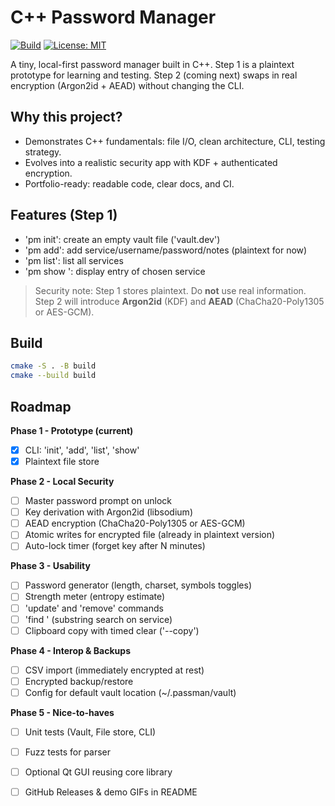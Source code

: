 # C++ Password Manager
[![Build](https://github.com/lukemcelya/cpp-passman/actions/workflows/ci.yml/badge.svg)](https://github.com/lukemcelya/cpp-passman/actions/workflows/ci.yml)
[![License: MIT](https://img.shields.io/badge/License-MIT-yellow.svg)](LICENSE)



A tiny, local-first password manager built in C++.
Step 1 is a plaintext prototype for learning and testing.
Step 2 (coming next) swaps in real encryption (Argon2id + AEAD) without changing the CLI.

## Why this project?
- Demonstrates C++ fundamentals: file I/O, clean architecture, CLI, testing strategy.
- Evolves into a realistic security app with KDF + authenticated encryption.
- Portfolio-ready: readable code, clear docs, and CI.

## Features (Step 1)
- 'pm init': create an empty vault file ('vault.dev')
- 'pm add': add service/username/password/notes (plaintext for now)
- 'pm list': list all services
- 'pm show <service>': display entry of chosen service

> Security note: Step 1 stores plaintext. Do **not** use real information.
> Step 2 will introduce **Argon2id** (KDF) and **AEAD** (ChaCha20-Poly1305 or AES-GCM).

## Build
```bash
cmake -S . -B build
cmake --build build
```
## Roadmap

**Phase 1 - Prototype (current)**
- [x] CLI: 'init', 'add', 'list', 'show'
- [x] Plaintext file store

**Phase 2 - Local Security**
- [ ] Master password prompt on unlock
- [ ] Key derivation with Argon2id (libsodium)
- [ ] AEAD encryption (ChaCha20-Poly1305 or AES-GCM)
- [ ] Atomic writes for encrypted file (already in plaintext version)
- [ ] Auto-lock timer (forget key after N minutes)

**Phase 3 - Usability**
- [ ] Password generator (length, charset, symbols toggles)
- [ ] Strength meter (entropy estimate)
- [ ] 'update' and 'remove' commands
- [ ] 'find <query>' (substring search on service)
- [ ] Clipboard copy with timed clear ('--copy')

**Phase 4 - Interop & Backups**
- [ ] CSV import (immediately encrypted at rest)
- [ ] Encrypted backup/restore
- [ ] Config for default vault location (~/.passman/vault)

**Phase 5 - Nice-to-haves**
- [ ] Unit tests (Vault, File store, CLI)
- [ ] Fuzz tests for parser
- [ ] Optional Qt GUI reusing core library
- [ ] GitHub Releases & demo GIFs in README

